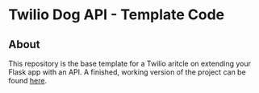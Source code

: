 # Twilio Dog API - Template Code

## About
This repository is the base template for a Twilio aritcle on extending your Flask app with an API.
A finished, working version of the project can be found [here](https://github.com/wessilfie/twilio-dog-site).
